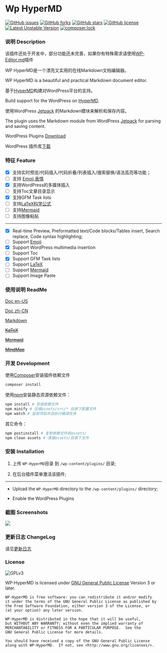 # Wp HyperMD

[![GitHub issues](https://img.shields.io/github/issues/JaxsonWang/WP-HyperMD.svg)](https://github.com/JaxsonWang/WP-HyperMD/issues)
[![GitHub forks](https://img.shields.io/github/forks/JaxsonWang/WP-HyperMD.svg)](https://github.com/JaxsonWang/WP-HyperMD/network)
[![GitHub stars](https://img.shields.io/github/stars/JaxsonWang/WP-HyperMD.svg)](https://github.com/JaxsonWang/WP-HyperMD/stargazers)
[![GitHub license](https://img.shields.io/github/license/JaxsonWang/WP-HyperMD.svg)](https://github.com/JaxsonWang/WP-HyperMD/blob/V5.0/LICENSE)
[![Latest Unstable Version](https://poser.pugx.org/jaxsonwang/wp-hypermd/v/unstable)](https://packagist.org/packages/jaxsonwang/wp-hypermd)
[![composer.lock](https://poser.pugx.org/jaxsonwang/wp-hypermd/composerlock)](https://packagist.org/packages/jaxsonwang/wp-hypermd)

### 说明 Description

该插件还处于开发中，部分功能还未完善，如果你有特殊需求请使用[WP-Editor.md](https://github.com/JaxsonWang/WP-Editor.md)插件

WP HyperMD是一个漂亮又实用的在线Markdown文档编辑器。

WP HyperMD is a beautiful and practical Markdown document editor.

基于[HyperMD](https://github.com/laobubu/hypermd/)构建对WordPress平台的支持。

Build support for the WordPress on [HyperMD](https://github.com/laobubu/hypermd/).

使用WordPress [Jetpack](http://jetpack.me) 的Markdown模块来解析和保存内容。

The plugin uses the Markdown module from WordPress [Jetpack](http://jetpack.me) for parsing and saving content.

WordPress Plugins [Download](https://wordpress.org/plugins/wp-hypermd/)

WordPress 插件库[下载](https://wordpress.org/plugins/wp-hypermd/)

### 特征 Feature

 - [x] 支持实时预览/代码插入/代码折叠/列表插入/搜索替换/语法高亮等功能；
 - [ ] 支持 [Emoji 表情](http://www.emoji-cheat-sheet.com/)
 - [x] 支持WordPress的多媒体插入
 - [ ] 支持Toc文章目录显示
 - [x] 支持GFM Task lists
 - [ ] 支持[LaTeX科学公式](https://khan.github.io/KaTeX/)
 - [ ] 支持[Mermaid](https://mermaidjs.github.io/)
 - [ ] 支持图像粘贴

 ---

 - [x] Real-time Preview, Preformatted text/Code blocks/Tables insert, Search replace, Code syntax highlighting;
 - [ ] Support [Emoji](http://www.emoji-cheat-sheet.com/)
 - [x] Support WordPress multimedia insertion
 - [ ] Support Toc
 - [x] Support GFM Task lists
 - [ ] Support [LaTeX](https://khan.github.io/KaTeX/)
 - [ ] Support [Mermaid](https://mermaidjs.github.io/)
 - [ ] Support Image Paste

### 使用说明 ReadMe

[Doc en-US](https://github.com/JaxsonWang/WP-HyperMD/blob/doc/en-US/synopsis.md)

[Doc zh-CN](https://github.com/JaxsonWang/WP-HyperMD/blob/doc/zh-CN/synopsis.md)

[Markdown](https://raw.githubusercontent.com/JaxsonWang/WP-HyperMD/doc/Example/Markdown.md)

~~[KaTeX](https://raw.githubusercontent.com/JaxsonWang/WP-HyperMD/doc/Example/KaTeX.md)~~

~~[Mermaid](https://raw.githubusercontent.com/JaxsonWang/WP-HyperMD/doc/Example/Mermaid.md)~~

~~[MindMap](https://raw.githubusercontent.com/JaxsonWang/WP-HyperMD/doc/Example/MindMap.md)~~
 
### 开发 Development

使用[Composer](https://getcomposer.org/)安装插件依赖文件

```bash
composer install
```

使用[npm](https://bower.io/)安装静态资源依赖文件：

```bash
npm install # 安装依赖文件
npm minify # 压缩assets/src/* 目录下配置文件
npm watch # 监视项目并且执行编译任务
```

其它命令：

```bash
npm postinstall # 复制依赖文件到assets/
npm clean assets # 清理assets/目录下文件
```

### 安装 Installation

1. 上传 `WP-HyperMD`目录 到 `/wp-content/plugins/` 目录;

1. 在后台插件菜单激活该插件;

---

- Upload the `WP-HyperMD` directory to the `/wp-content/plugins/` directory;

- Enable the WordPress Plugins

### 截图 Screenshots

![](https://raw.githubusercontent.com/JaxsonWang/Wp-HyperMD/doc/screenshots/Interface-wp-editor.png)

### 更新日志 ChangeLog

请见[更新日志](./CHANGELOG.md)

### License

![GPLv3](https://www.gnu.org/graphics/gplv3-127x51.png)

WP-HyperMD is licensed under [GNU General Public License](https://www.gnu.org/licenses/gpl.html) Version 3 or later.

```
WP-HyperMD is free software: you can redistribute it and/or modify
it under the terms of the GNU General Public License as published by
the Free Software Foundation, either version 3 of the License, or
(at your option) any later version.

WP-HyperMD is distributed in the hope that it will be useful,
but WITHOUT ANY WARRANTY; without even the implied warranty of
MERCHANTABILITY or FITNESS FOR A PARTICULAR PURPOSE.  See the
GNU General Public License for more details.

You should have received a copy of the GNU General Public License
along with WP-HyperMD.  If not, see <http://www.gnu.org/licenses/>.
```